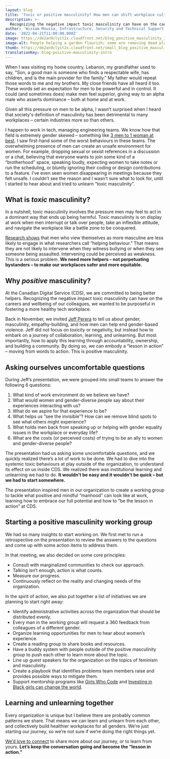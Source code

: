 ```yaml
---
layout: blog
title: 'Toxic or positive masculinity? How men can shift workplace culture '
description: >-
  Recognizing the negative impact toxic masculinity can have on the careers and wellbeing of our colleagues, we wanted to be purposeful about fostering a more healthy tech workplace. This is what we’re doing.
author: 'Wissam Moussa, Infrastructure, Security and Technical Support'
date: '2022-04-21T11:00:00.000Z'
image: https://de2an9clyit2x.cloudfront.net/blog_positive_masculinity_intro_499c43c730.jpg
image-alt: People helping a garden flourish; some are removing dead plants, some are watering growing plants.
thumb: https://de2an9clyit2x.cloudfront.net/small_blog_positive_masculinity_intro_499c43c730.jpg
translationKey: blog-positive-masculinity-intro
---
```

When I was visiting my home country, Lebanon, my grandfather used to say, "Son, a good man is someone who finds a respectable wife, has children, and is the main provider for the family." My father would repeat those words to me and my brothers. My close friends have all heard it too. These words set an expectation for men to be powerful and in control. It could (and sometimes does) make men feel superior, giving way to an alpha male who asserts dominance – both at home and at work. 

Given all this pressure on men to be alpha, I wasn’t surprised when I heard that society's definition of masculinity has been detrimental to many workplaces – certain industries more so than others. 

I happen to work in tech, managing engineering teams. We know how that field is extremely gender skewed – something like [3 men to 1 woman at best](https://betakit.com/hr-report-indicates-women-still-underrepresented-in-tech-shows-impacts-of-covid-19/). I saw first-hand some of the worst behaviours in these teams. The overwhelming presence of men can create an unsafe environment for women. For example, dropping sexual or sexist references in a discussion or a chat, believing that everyone wants to join some kind of a “brotherhood” space, speaking loudly, expecting women to take notes or run the scheduling, or bluntly ignoring their coding or design contributions to a feature. I’ve even seen women disappearing in meetings because they felt unsafe. I couldn’t see the reason and I wasn’t sure what to look for, until I started to hear about and tried to unlearn “toxic masculinity”. 
## What is *toxic* masculinity?

In a nutshell, toxic masculinity involves the pressure men may feel to act in a dominant way that ends up being harmful. Toxic masculinity is on display at work when men interrupt or talk over people, take an inflexible attitude, and navigate the workplace like a battle zone to be conquered.

[Research shows](https://www.sciencedirect.com/science/article/pii/S0022440519300901?via%3Dihub) that men who view themselves as more masculine are less likely to engage in what researchers call “helping behaviour.” That means they are not likely to intervene when they witness bullying or when they see someone being assaulted. Intervening could be perceived as weakness. This is a serious problem. **We need more helpers – not perpetuating bystanders – to make our workplaces safer and more equitable.**
## Why *positive* masculinity?
At the Canadian Digital Service (CDS), we are committed to being better helpers. Recognizing the negative impact toxic masculinity can have on the careers and wellbeing of our colleagues, we wanted to be purposeful in fostering a more healthy tech workplace.

Back in November, we invited [Jeff Perera](https://ca.linkedin.com/in/jeffperera) to tell us about gender, masculinity, empathy-building, and how men can help end gender-based violence. Jeff did not focus on toxicity or negativity, but instead how to embark on a journey of collaboration, learning, and unlearning. But most importantly, how to apply this learning through accountability, ownership, and building a community. By doing so, we can embody a “lesson in action” – moving from words to action. This is positive masculinity. 
## Asking ourselves uncomfortable questions
During Jeff’s presentation, we were grouped into small teams to answer the following 6 questions:

1. What kind of work environment do we believe we have? 
2. What would women and gender-diverse people say about their experiences interacting with us? 
3. What do we aspire for that experience to be? 
4. What helps us “see the invisible”? How can we remove blind spots to see what others might experience?
5. What holds men back from speaking up or helping with gender equality issues in the workplace or everyday life? 
6. What are the costs (or perceived costs) of trying to be an ally to women and gender-diverse people?

The presentation had us asking some uncomfortable questions, and we quickly realized there’s a lot of work to be done. We had to dive into the systemic toxic behaviours at play outside of the organization, to understand its effect on us inside CDS. We realized there was institutional learning and unlearning we had to do. **It wouldn't be easy and it wouldn't be quick – but we had to start somewhere.** 

The presentation inspired men in our organization to create a working group to tackle what positive and mindful “manhood” can look like at work, learning how to embrace our full potential and how to “be the lesson in action” at CDS. 
## Starting a positive masculinity working group
We had so many insights to start working on. We first met to run a retrospective on the presentation to review the answers to the questions and come up with some action items to address them. 

In that meeting, we also decided on some core principles:

- Consult with marginalized communities to check our approach.
- Talking isn’t enough, action is what counts. 
- Measure our progress. 
- Continuously reflect on the reality and changing needs of the organization.

In the spirit of action, we also put together a list of initiatives we are planning to start right away: 

- Identify administrative activities across the organization that should be distributed evenly. 
- Every man in the working group will request a 360 feedback from colleagues of a different gender.
- Organize learning opportunities for men to hear about women’s experience.
- Create a reading group to share books and resources.
- Have a buddy system with people outside of the positive masculinity group to push each other to learn more about the topic.
- Line up guest speakers for the organization on the topics of feminism and masculinity.
- Create a playbook that identifies problems team members raise and provides possible ways to mitigate them.
- Support mentorship programs like [Girls Who Code](https://girlswhocode.com/) and [Investing in Black girls can change the world](https://www.blackkidscode.com/).

## Learning and unlearning together 

Every organization is unique but I believe there are probably common patterns we share. That means we can learn and unlearn from each other, and collectively build healthier workplaces for all genders. We’re just starting our journey, so we’re not sure if we’re doing the right things yet. 

[We’d love to connect](mailto:cds-snc@servicecanada.gc.ca) to share more about our journey, or to learn from yours. **Let’s keep the conversation going and become the “lesson in action.”** 
